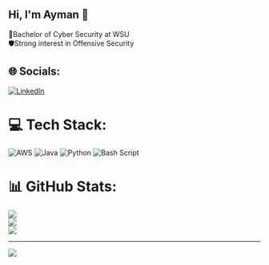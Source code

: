 ## Hi, I'm Ayman 👋

🥷Bachelor of Cyber Security at WSU<br/>
🛡️Strong interest in Offensive Security<br/>

## 🌐 Socials:
[![LinkedIn](https://img.shields.io/badge/LinkedIn-%230077B5.svg?logo=linkedin&logoColor=white)]([www.linkedin.com/in/ayman-magaref](https://linkedin.com/in/www.linkedin.com/in/ayman-magaref)) 

# 💻 Tech Stack:
![AWS](https://img.shields.io/badge/AWS-%23FF9900.svg?style=for-the-badge&logo=amazon-aws&logoColor=white) ![Java](https://img.shields.io/badge/java-%23ED8B00.svg?style=for-the-badge&logo=openjdk&logoColor=white) ![Python](https://img.shields.io/badge/python-3670A0?style=for-the-badge&logo=python&logoColor=ffdd54) ![Bash Script](https://img.shields.io/badge/bash_script-%23121011.svg?style=for-the-badge&logo=gnu-bash&logoColor=white)
# 📊 GitHub Stats:
![](https://github-readme-stats.vercel.app/api?username=AymanMF&theme=transparent&hide_border=false&include_all_commits=false&count_private=false)<br/>
![](https://nirzak-streak-stats.vercel.app/?user=AymanMF&theme=transparent&hide_border=false)<br/>
![](https://github-readme-stats.vercel.app/api/top-langs/?username=AymanMF&theme=transparent&hide_border=false&include_all_commits=false&count_private=false&layout=compact)

---
[![](https://visitcount.itsvg.in/api?id=AymanMF&icon=0&color=11)](https://visitcount.itsvg.in)

<!-- Proudly created with GPRM ( https://gprm.itsvg.in ) -->
